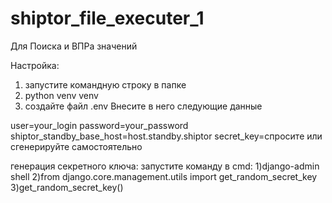 # shiptor_file_executer_1
Для Поиска и ВПРа значений

Настройка:

1) запустите командную строку в папке
2) python venv venv
3) создайте файл .env
Внесите в него следующие данные

user=your_login
password=your_password
shiptor_standby_base_host=host.standby.shiptor
secret_key=спросите или сгенерируйте самостоятельно 

генерация секретного ключа:
запустите команду в cmd:
1)django-admin shell
2)from django.core.management.utils import get_random_secret_key  
3)get_random_secret_key()

